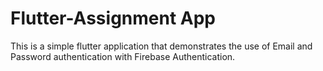 # Flutter-Assignment App
This is a simple flutter application that demonstrates the use of Email and Password authentication with Firebase Authentication.
